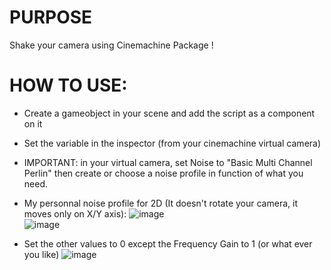 # PURPOSE
Shake your camera using Cinemachine Package !

# HOW TO USE:
- Create a gameobject in your scene and add the script as a component on it
- Set the variable in the inspector (from your cinemachine virtual camera)
- IMPORTANT: in your virtual camera, set Noise to "Basic Multi Channel Perlin" then create or choose a noise profile in function of what you need. 
- My personnal noise profile for 2D (It doesn't rotate your camera, it moves only on X/Y axis):
![image](https://user-images.githubusercontent.com/42917206/131716870-d4d0b7ed-2a48-4cf5-9719-077f288b1633.png)<br>
![image](https://user-images.githubusercontent.com/42917206/131716896-ec70b0a4-2aed-4720-9d29-f3043c201a42.png)

- Set the other values to 0 except the Frequency Gain to 1 (or what ever you like)
![image](https://user-images.githubusercontent.com/42917206/131716737-a0de0b28-d7d9-4773-a8aa-0eb8316998c7.png)

